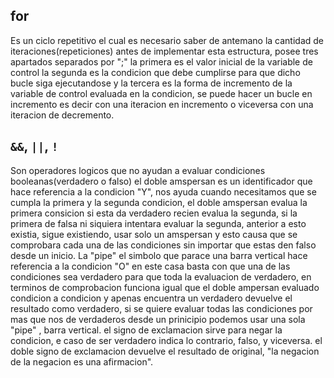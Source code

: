 ## for

Es un ciclo repetitivo el cual es necesario saber de antemano la cantidad de iteraciones(repeticiones) antes de implementar esta estructura, posee tres apartados separados por ";" la primera es el valor inicial de la variable de control la segunda es la condicion que debe cumplirse para que dicho bucle siga ejecutandose y la tercera es la forma de incremento de la variable de control evaluada en la condicion, se puede hacer un bucle en incremento es decir con una iteracion en incremento o viceversa con una iteracion de decremento.

## `&&`, `||`, `!`

Son operadores logicos que no ayudan a evaluar condiciones booleanas(verdadero o falso) el doble amspersan es un identificador que hace referencia a la condicion "Y", nos ayuda cuando necesitamos que se cumpla la primera y la segunda condicion, el doble amspersan evalua la primera consicion si esta da verdadero recien evalua la segunda, si la primera de falsa ni siquiera intentara evaluar la segunda, anterior a esto existia, sigue existiendo, usar solo un amspersan y esto causa que se comprobara cada una de las condiciones sin importar que estas den falso desde un inicio. La "pipe" el simbolo que parace una barra vertical hace referencia a la condicion "O" en este casa basta con que una de las condiciones sea verdadero para que toda la evaluacion de verdadero, en terminos de comprobacion funciona igual que el doble ampersan evaluado condicion a condicion y apenas encuentra un verdadero devuelve el resultado como verdadero, si se quiere evaluar todas las condiciones por mas que nos de verdaderos desde un prinicipio podemos usar una sola "pipe" , barra vertical. el signo de exclamacion sirve para negar la condicion, e  caso de ser verdadero indica lo contrario, falso, y viceversa. el doble signo de exclamacion devuelve el resultado de original, "la negacion de la negacion es una afirmacion".